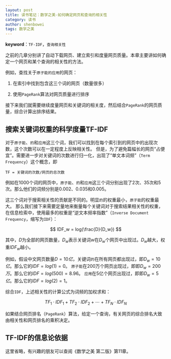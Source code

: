 ```yaml
---
layout: post
title: 读书笔记：数学之美-如何确定网页和查询的相关性
category: 读书
author: shenbowei
tags: 数学之美
---
```


**keyword**：`TF-IDF`，`查询相关性`

之前的几章分别讲了自动下载网页、建立索引和度量网页质量。本章主要讲如何确定一个网页和某个查询的相关性的方法。

例如，查找关于`原子能的应用`的网页：

1. 在索引中找到包含这三个词的网页（数量很多）

2. 使用`PageRank`算法对网页质量进行排序

接下来我们就需要继续度量网页和关键词的相关度，然后结合`PageRank`的网页质量，综合计算出排序结果。

## 搜索关键词权重的科学度量TF-IDF

对于`原子能`、`的`和`应用`这三个词，我们可以找到在每个索引到的网页中的出现次数，这个次数可以在一定程度上反映相关性。
但是，为了避免篇幅长的网页“占便宜”。需要进一步对关键词的次数进行归一化，出现了“单文本词频”（`Term Frequency`）这个概念，即

	TF = 关键词的次数/网页的总次数
	
例如在1000个词的网页中，`原子能`、`的`和`应用`这三个词分别出现了2次、35次和5次。那么他们的词频分别是0.002、0.035和0.005。

这三个词对于搜索相关性的贡献是不同的。明显`的`的权重最小，`原子能`的权重最大。
那么我们接下来需要定量地来衡量每个关键词对于搜索结果相关性的权重，在信息检索中，使用最多的权重是“逆文本频率指数”（`Inverse Document Frequency`，缩写为`IDF`）：

$$
IDF_w = log(\frac{D}{D_w})
$$

其中，$D$为全部的网页数量，$D_w$表示关键词$w$在$D_w$个网页中出现过。$D_w$越大，权重$IDF_w$越小。

例如，假设中文网页数量$D=10亿$，关键词`的`在所有网页都出现过，即$D_w=10亿$。那么它的$IDF=log(1)=0$。
`原子能`在200万个网页出现过，即即$D_w=200万$。那么它的$IDF=log(500)=8.96$。
`应用`在5亿个网页出现过，即即$D_w=5亿$。那么它的$IDF=log(2)=1$。

综合`IDF`，上述相关性的计算公式为词频的加权求和：

$$
TF_1 \cdot IDF_1 + TF_2 \cdot IDF_2 + \cdots + TF_N \cdot IDF_N
$$

如果结合网页排名（`PageRank`）算法，给定一个查询，有关网页的综合排名大致由相关性和网页排名的乘积决定。

## TF-IDF的信息论依据

这里省略，有兴趣的朋友可以查阅《数学之美 第二版》第11章。


